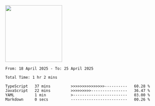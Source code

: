 <img height="180em" src="https://github-readme-stats-eight-theta.vercel.app/api?username=bkundev&show_icons=true&theme=radical&include_all_commits=true&count_private=true"/>
<!--START_SECTION:waka-->

```all_time
From: 18 April 2025 - To: 25 April 2025

Total Time: 1 hr 2 mins

TypeScript   37 mins         >>>>>>>>>>>>>>>----------   60.28 %
JavaScript   22 mins         >>>>>>>>>----------------   36.47 %
YAML         1 min           >------------------------   03.00 %
Markdown     0 secs          -------------------------   00.26 %
```

<!--END_SECTION:waka-->

